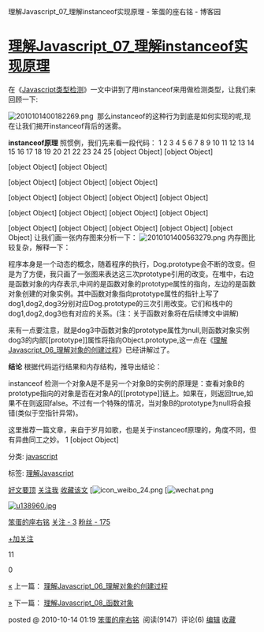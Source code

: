 理解Javascript_07_理解instanceof实现原理 - 笨蛋的座右铭 - 博客园

# [理解Javascript_07_理解instanceof实现原理](https://www.cnblogs.com/fool/archive/2010/10/14/1850910.html)

在《[Javascript类型检测](http://www.cnblogs.com/fool/archive/2010/10/07/javascrpt.html)》一文中讲到了用instanceof来用做检测类型，让我们来回顾一下:

![2010101400182269.png](https://gitee.com/hjb2722404/tuchuang/raw/master/img/20201231120535.png)
 那么instanceof的这种行为到底是如何实现的呢,现在让我们揭开instanceof背后的迷雾。

**instanceof原理**
照惯例，我们先来看一段代码：
1
2
3
4
5
6
7
8
9
10
11
12
13
14
15
16
17
18
19
20
21
22
23
24
25
[object Object]
[object Object]

[object Object]
[object Object]

[object Object]
[object Object]
[object Object]

[object Object]
[object Object]
[object Object]
[object Object]

[object Object]
[object Object]
[object Object]
[object Object]

[object Object]
[object Object]
[object Object]
[object Object]
[object Object]
让我们画一张内存图来分析一下：
![2010101400563279.png](https://gitee.com/hjb2722404/tuchuang/raw/master/img/20201231120538.png)
内存图比较复杂，解释一下：

程序本身是一个动态的概念，随着程序的执行，Dog.prototype会不断的改变。但是为了方便，我只画了一张图来表达这三次prototype引用的改变。在堆中，右边是函数对象的内存表示,中间的是函数对象的prototype属性的指向，左边的是函数对象创建的对象实例。其中函数对象指向prototype属性的指针上写了dog1,dog2,dog3分别对应Dog.prototype的三次引用改变。它们和栈中的dog1,dog2,dog3也有对应的关系。(注：关于函数对象将在后续博文中讲解)

来有一点要注意，就是dog3中函数对象的prototype属性为null,则函数对象实例dog3的内部[[prototype]]属性将指向Object.prototype,这一点在《[理解Javascript_06_理解对象的创建过程](http://www.cnblogs.com/fool/archive/2010/10/13/1850588.html)》已经讲解过了。

**结论**
根据代码运行结果和内存结构，推导出结论：

instanceof 检测一个对象A是不是另一个对象B的实例的原理是：查看对象B的prototype指向的对象是否在对象A的[[prototype]]链上。如果在，则返回true,如果不在则返回false。不过有一个特殊的情况，当对象B的prototype为null将会报错(类似于空指针异常)。

这里推荐一篇文章，来自于岁月如歌，也是关于instanceof原理的，角度不同，但有异曲同工之妙。
1
[object Object]

分类: [javascript](https://www.cnblogs.com/fool/category/264215.html)

标签: [理解Javascript](https://www.cnblogs.com/fool/tag/%E7%90%86%E8%A7%A3Javascript/)

 [好文要顶](理解Javascript_07_理解instanceof实现原理%20-%20笨蛋的座右铭%20-%20博客园.md#)  [关注我](理解Javascript_07_理解instanceof实现原理%20-%20笨蛋的座右铭%20-%20博客园.md#)  [收藏该文](理解Javascript_07_理解instanceof实现原理%20-%20笨蛋的座右铭%20-%20博客园.md#)  [![icon_weibo_24.png](理解Javascript_07_理解instanceof实现原理%20-%20笨蛋的座右铭%20-%20博客园.md#)  [![wechat.png](理解Javascript_07_理解instanceof实现原理%20-%20笨蛋的座右铭%20-%20博客园.md#)

 [![u138960.jpg](../_resources/2d8d26fec0f219c4f97382556221c3af.jpg)](https://home.cnblogs.com/u/fool/)

 [笨蛋的座右铭](https://home.cnblogs.com/u/fool/)
 [关注 - 3](https://home.cnblogs.com/u/fool/followees/)
 [粉丝 - 175](https://home.cnblogs.com/u/fool/followers/)

 [+加关注](理解Javascript_07_理解instanceof实现原理%20-%20笨蛋的座右铭%20-%20博客园.md#)

 11

 0

 [«](https://www.cnblogs.com/fool/archive/2010/10/13/1850588.html) 上一篇： [理解Javascript_06_理解对象的创建过程](https://www.cnblogs.com/fool/archive/2010/10/13/1850588.html)

 [»](https://www.cnblogs.com/fool/archive/2010/10/14/1851017.html) 下一篇： [理解Javascript_08_函数对象](https://www.cnblogs.com/fool/archive/2010/10/14/1851017.html)

posted @ 2010-10-14 01:19 [笨蛋的座右铭](https://www.cnblogs.com/fool/)  阅读(9147)  评论(6) [编辑](https://i.cnblogs.com/EditPosts.aspx?postid=1850910) [收藏](理解Javascript_07_理解instanceof实现原理%20-%20笨蛋的座右铭%20-%20博客园.md#)